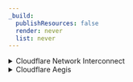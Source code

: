 ```yaml
---
_build:
  publishResources: false
  render: never
  list: never
---
```


<details>
<summary>Cloudflare Network Interconnect</summary>

<div>

[Cloudflare Network Interconnect](/network-interconnect/) allows you to connect your network infrastructure directly with Cloudflare – rather than using the public Internet – for a more reliable and secure experience.

- **Security**: Very secure.
- **Availability**: Enterprise-only.
- **Challenges**
    - Requires some networking knowledge.
    - Only applies to some customer use cases.

</div>
</details>

<details>
<summary>Cloudflare Aegis</summary>

<div>

[Cloudflare Aegis](https://blog.cloudflare.com/cloudflare-aegis/) prevents external connections by providing dedicated egress IP addresses.

- **Security**: Very secure.
- **Availability**: Enterprise-only.
- **Challenges**: Requires network-level firewall policies.

</div>
</details>